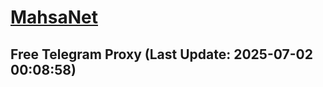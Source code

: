
# [MahsaNet](https://t.me/mahsa_net)
## Free Telegram Proxy (Last Update: 2025-07-02 00:08:58)

    